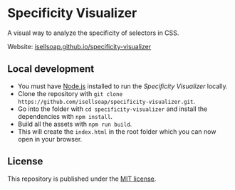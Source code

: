 # Specificity Visualizer

A visual way to analyze the specificity of selectors in CSS.

Website: [isellsoap.github.io/specificity-visualizer](https://isellsoap.github.io/specificity-visualizer/)

## Local development

- You must have [Node.js](https://nodejs.org/) installed to run the *Specificity Visualizer* locally.
- Clone the repository with `git clone https://github.com/isellsoap/specificity-visualizer.git`.
- Go into the folder with `cd specificity-visualizer` and install the dependencies with `npm install`.
- Build all the assets with `npm run build`.
- This will create the `index.html` in the root folder which you can now open in your browser.

## License

This repository is published under the [MIT license](https://github.com/isellsoap/specificity-visualizer/LICENSE.md).
